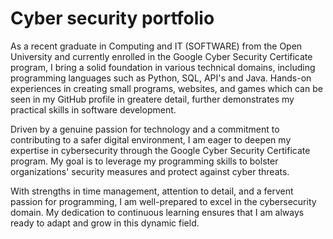 # Cyber security portfolio

As a recent graduate in Computing and IT (SOFTWARE) from the Open University and currently enrolled in the Google Cyber Security Certificate program, I bring a solid foundation in various technical domains, including programming languages such as Python, SQL, API's and Java. Hands-on experiences in creating small programs, websites, and games which can be seen in my GitHub profile in greatere detail,  further demonstrates my practical skills in software development.

Driven by a genuine passion for technology and a commitment to contributing to a safer digital environment, I am eager to deepen my expertise in cybersecurity through the Google Cyber Security Certificate program. My goal is to leverage my programming skills to bolster organizations' security measures and protect against cyber threats.

With strengths in time management, attention to detail, and a fervent passion for programming, I am well-prepared to excel in the cybersecurity domain. My dedication to continuous learning ensures that I am always ready to adapt and grow in this dynamic field.
